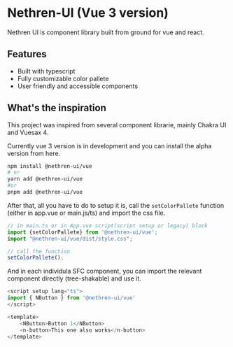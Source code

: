 # Nethren-UI (Vue 3 version)

Nethren UI is component library built from ground for vue and react.

## Features

- Built with typescript
- Fully customizable color pallete
- User friendly and accessible components

## What's the inspiration

This project was inspired from several component librarie, mainly Chakra UI and Vuesax 4.

Currently vue 3 version is in development and you can install the alpha version from here.

```bash
npm install @nethren-ui/vue
# or
yarn add @nethren-ui/vue
#or
pnpm add @nethren-ui/vue
```

After that, all you have to do to setup it is, call the ```setColorPallete``` function (either in app.vue or main.js/ts) and import the css file.

```ts
// in main.ts or in App.vue script(script setup or legacy) block
import {setColorPallete} from '@nethren-ui/vue';
import "@nethren-ui/vue/dist/style.css";

// call the function
setColorPallete();
```

And in each individula SFC component, you can import the relevant component directly (tree-shakable) and use it.

```ts
<script setup lang="ts">
import { NButton } from '@nethren-ui/vue'
</script>

<template>
    <NButton>Button 1</NButton>
    <n-button>This one also works</n-button>
</template>
```
